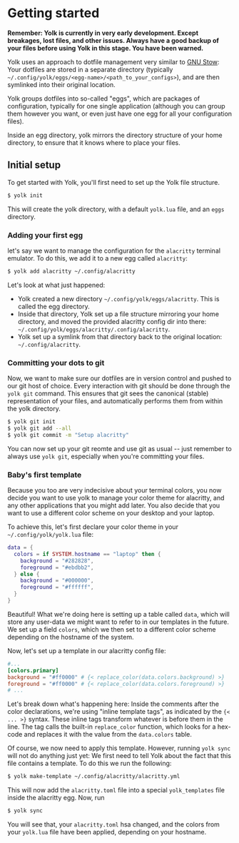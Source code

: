 # Getting started

**Remember: Yolk is currently in very early development. Except breakages, lost files, and other issues.
Always have a good backup of your files before using Yolk in this stage. You have been warned.**

Yolk uses an approach to dotfile management very similar to [GNU Stow](https://www.gnu.org/software/stow/):
Your dotfiles are stored in a separate directory (typically `~/.config/yolk/eggs/<egg-name>/<path_to_your_configs>`),
and are then symlinked into their original location.

Yolk groups dotfiles into so-called "eggs", which are packages of configuration,
typically for one single application (although you can group them however you want, or even just have one egg for all your configuration files).

Inside an egg directory, yolk mirrors the directory structure of your home directory, to ensure that it knows where to place your files.

## Initial setup

To get started with Yolk, you'll first need to set up the Yolk file structure.

```bash
$ yolk init
```

This will create the yolk directory, with a default `yolk.lua` file, and an `eggs` directory.

### Adding your first egg

let's say we want to manage the configuration for the `alacritty` terminal emulator.
To do this, we add it to a new egg called `alacritty`:

```bash
$ yolk add alacritty ~/.config/alacritty
```

Let's look at what just happened:

- Yolk created a new directory `~/.config/yolk/eggs/alacritty`. This is called the egg directory.
- Inside that directory, Yolk set up a file structure mirroring your home directory,
  and moved the provided alacritty config dir into there: `~/.config/yolk/eggs/alacritty/.config/alacritty`.
- Yolk set up a symlink from that directory back to the original location: `~/.config/alacritty`.

### Committing your dots to git

Now, we want to make sure our dotfiles are in version control and pushed to our git host of choice.
Every interaction with git should be done through the `yolk git` command.
This ensures that git sees the canonical (stable) representation of your files, and automatically performs them from within the yolk directory.

```bash
$ yolk git init
$ yolk git add --all
$ yolk git commit -m "Setup alacritty"
```

You can now set up your git reomte and use git as usual -- just remember to always use `yolk git`, especially when you're committing your files.

### Baby's first template

Because you too are very indecisive about your terminal colors,
you now decide you want to use yolk to manage your color theme for alacritty, and any other applications that you might add later.
You also decide that you want to use a different color scheme on your desktop and your laptop.

To achieve this, let's first declare your color theme in your `~/.config/yolk/yolk.lua` file:

```lua
data = {
  colors = if SYSTEM.hostname == "laptop" then {
    background = "#282828",
    foreground = "#ebdbb2",
  } else {
    background = "#000000",
    foreground = "#ffffff",
  }
}
```

Beautiful!
What we're doing here is setting up a table called `data`, which will store any user-data we might want to refer to in our templates in the future.
We set up a field `colors`, which we then set to a different color scheme depending on the hostname of the system.

Now, let's set up a template in our alacritty config file:

```toml
#...
[colors.primary]
background = "#ff0000" # {< replace_color(data.colors.background) >}
foreground = "#ff0000" # {< replace_color(data.colors.foreground) >}
# ...
```

Let's break down what's happening here:
Inside the comments after the color declarations, we're using "inline template tags", as indicated by the `{< ... >}` syntax.
These inline tags transform whatever is before them in the line.
The tag calls the built-in `replace_color` function, which looks for a hex-code and replaces it with the value from the `data.colors` table.

Of course, we now need to apply this template.
However, running `yolk sync` will not do anything just yet: We first need to tell Yolk about the fact that this file contains a template.
To do this we run the following:

```bash
$ yolk make-template ~/.config/alacritty/alacritty.yml
```

This will now add the `alacritty.toml` file into a special `yolk_templates` file inside the alacritty egg.
Now, run

```bash
$ yolk sync
```

You will see that, your `alacritty.toml` hsa changed, and the colors from your `yolk.lua` file have been applied, depending on your hostname.
